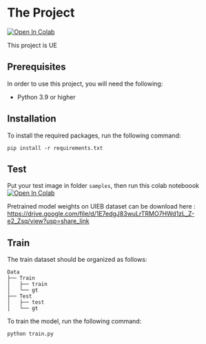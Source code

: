# The Project
[![Open In Colab](https://colab.research.google.com/assets/colab-badge.svg)](https://colab.research.google.com/drive/1br0nJcuTF2YJCvbvnu0Etsm4S7mLk5Sc?usp=sharing)

This project is UE



## Prerequisites

In order to use this project, you will need the following:

- Python 3.9 or higher

## Installation

To install the required packages, run the following command:
```
pip install -r requirements.txt
```


## Test
Put your test image in folder `samples`, then run this colab noteboook 
[![Open In Colab](https://colab.research.google.com/assets/colab-badge.svg)](https://colab.research.google.com/drive/1br0nJcuTF2YJCvbvnu0Etsm4S7mLk5Sc?usp=sharing)

Pretrained model weights on UIEB dataset can be download here : https://drive.google.com/file/d/1E7edgJ83wuLrTRMO7HWd1zL_Z-e2_Zsq/view?usp=share_link 



## Train
The train dataset should be organized as follows:
```
Data
├── Train
│   ├── train
│   └── gt
├── Test
│   ├── test
│   └── gt
```
To train the model, run the following command:
```
python train.py
```


